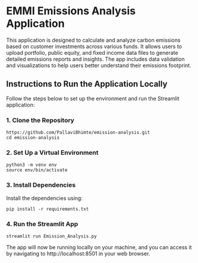 # EMMI Emissions Analysis Application

This application is designed to calculate and analyze carbon emissions based on customer investments across various funds. It allows users to upload portfolio, public equity, and fixed income data files to generate detailed emissions reports and insights. The app includes data validation and visualizations to help users better understand their emissions footprint.

## Instructions to Run the Application Locally

Follow the steps below to set up the environment and run the Streamlit application:

### 1. Clone the Repository

```
https://github.com/PallaviBhimte/emission-analysis.git
cd emission-analysis
```
### 2. Set Up a Virtual Environment

```
python3 -m venv env
source env/bin/activate
```

### 3. Install Dependencies

Install the dependencies using:

```
pip install -r requirements.txt
```

### 4. Run the Streamlit App

```
streamlit run Emission_Analysis.py
```

The app will now be running locally on your machine, and you can access it by navigating to http://localhost:8501 in your web browser.

